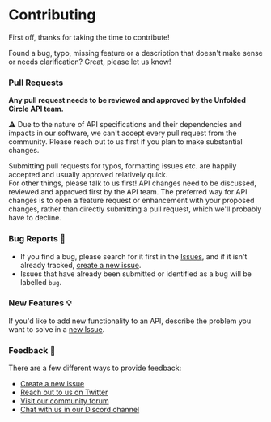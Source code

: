 # Contributing

First off, thanks for taking the time to contribute!

Found a bug, typo, missing feature or a description that doesn't make sense or needs clarification?
Great, please let us know!

### Pull Requests

**Any pull request needs to be reviewed and approved by the Unfolded Circle API team.**

⚠️ Due to the nature of API specifications and their dependencies and impacts in our software, we can't accept every pull
request from the community. Please reach out to us first if you plan to make substantial changes.

Submitting pull requests for typos, formatting issues etc. are happily accepted and usually approved relatively quick.  
For other things, please talk to us first! API changes need to be discussed, reviewed and approved first by the API team.
The preferred way for API changes is to open a feature request or enhancement with your proposed changes, rather than
directly submitting a pull request, which we'll probably have to decline.

### Bug Reports :bug:

- If you find a bug, please search for it first in the [Issues](https://github.com/unfoldedcircle/core-api/issues), 
  and if it isn't already tracked, [create a new issue](https://github.com/unfoldedcircle/core-api/issues/new).  
- Issues that have already been submitted or identified as a bug will be labelled `bug`.

### New Features :bulb:

If you'd like to add new functionality to an API, describe the problem you want to solve in a
[new Issue](https://github.com/unfoldedcircle/core-api/issues/new).

### Feedback :speech_balloon:

There are a few different ways to provide feedback:

- [Create a new issue](https://github.com/unfoldedcircle/core-api/issues/new)
- [Reach out to us on Twitter](https://twitter.com/unfoldedcircle)
- [Visit our community forum](http://unfolded.community/)
- [Chat with us in our Discord channel](http://unfolded.chat/)
